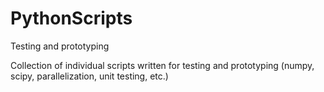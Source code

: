 # PythonScripts
Testing and prototyping

Collection of individual scripts written for testing and prototyping (numpy, scipy, parallelization, unit testing, etc.)
